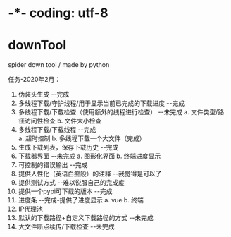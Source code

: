 # -*- coding: utf-8
# downTool
spider down tool / made by python

任务-2020年2月：
1. 伪装头生成					                 --完成
2. 多线程下载/守护线程/用于显示当前已完成的下载进度	--完成
3. 多线程下载/下载检查（使用额外的线程进行检查）	--未完成
	a. 文件类型/路径访问性检查
	b. 文件大小检查   		                    
4. 多线程下载/下载线程							  --完成			           
	a. 超时控制
	b. 多线程下载一个大文件（完成）
5. 生成下载列表，保存下载历史					  --完成		
6. 下载器界面                                    --未完成
	a. 图形化界面
	b. 终端进度显示					
7. 可控制的错误输出							       --完成
8. 提供人性化（英语白痴般）的注释	                --我觉得是可以了
9. 提供测试方式									  --难以说服自己的完成度
10. 提供一个pypi可下载的版本					   --完成
11. 进度条										 --完成-提供了进度显示
	a. vue
	b. 终端
12. IP代理池
13. 默认的下载路径+自定义下载路径的方式				--未完成
14. 大文件断点续传/下载检查						   --未完成				